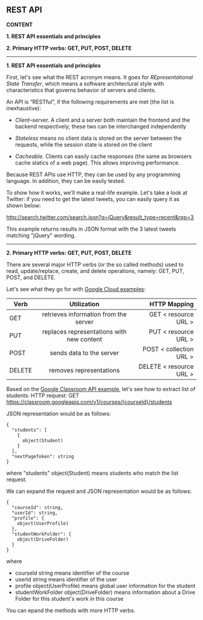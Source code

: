 ## REST API

**CONTENT**

**1. REST API essentials and principles**

**2. Primary HTTP verbs: GET, PUT, POST, DELETE**

-----------------------------

**1. REST API essentials and principles**

First, let's see what the REST acronym means. It goes for *REpresentational State Transfer*, which means a software architectural style with characteristics that governs behavior of servers and clients.

An API is “RESTful”, if the following requirements are met (the list is inexhaustive):

- *Client–server.* A client and a server both maintain the frontend and the backend respectively; these two can be interchanged independently

- *Stateless* means no client data is stored on the server between the requests, while the session state is stored on the client

- *Cacheable.* Clients can easily cache responses (the same as browsers cache statics of a web page). This allows improving performance.

Because REST APIs use HTTP, they can be used by any programming language. In addition, they can be easily tested.

To show how it works, we'll make a real-life example. Let's take a look at Twitter: if you need to get the latest tweets, you can easily query it as shown below:

<http://search.twitter.com/search.json?q=jQuery&result_type=recent&rpp=3>

This example returns results in JSON format with the 3 latest tweets matching "jQuery" wording.

----------------------------------

**2. Primary HTTP verbs: GET, PUT, POST, DELETE**

There are several major HTTP verbs (or the so called methods) used to read, update/replace, create, and delete operations, namely: GET, PUT, POST, and DELETE.

Let's see what they go for with [Google Cloud examples](https://cloud.google.com/apis/design/standard_methods):

|Verb       | Utilization           | HTTP Mapping  |
| ------------- |:-------------:| -----:|
| GET      | retrieves information from the server | GET < resource URL > |
| PUT      | replaces representations with new content     |   PUT < resource URL > |
| POST | sends data to the server     | POST < collection URL > |
| DELETE | removes representations      | DELETE < resource URL > |

Based on the [Google Classroom API example](https://developers.google.com/classroom/reference/rest/v1/courses.students/list), let's see how to extract list of students: HTTP request: GET <https://classroom.googleapis.com/v1/courses/{courseId}/students>

JSON representation would be as follows:
```
{
  "students": [
    {
      object(Student)
    }
  ],
  "nextPageToken": string
}
```
where "students" object(Student) means students who match the list request.

We can expand the request and JSON representation would be as follows:

```
{
  "courseId": string,
  "userId": string,
  "profile": {
    object(UserProfile)
  },
  "studentWorkFolder": {
    object(DriveFolder)
  }
}
```
where 
- courseId string means identifier of the course
- userId string means identifier of the user
- profile object(UserProfile) means global user information for the student
- studentWorkFolder	object(DriveFolder) means information about a Drive Folder for this student's work in this course

You can epand the methods with more HTTP verbs.
